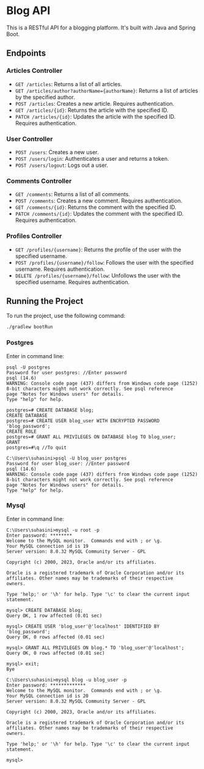 # Blog API

This is a RESTful API for a blogging platform. It's built with Java and Spring Boot.

## Endpoints

### Articles Controller

- `GET /articles`: Returns a list of all articles.
- `GET /articles/author?authorName={authorName}`: Returns a list of articles by the specified author.
- `POST /articles`: Creates a new article. Requires authentication.
- `GET /articles/{id}`: Returns the article with the specified ID.
- `PATCH /articles/{id}`: Updates the article with the specified ID. Requires authentication.

### User Controller

- `POST /users`: Creates a new user.
- `POST /users/login`: Authenticates a user and returns a token.
- `POST /users/logout`: Logs out a user.

### Comments Controller

- `GET /comments`: Returns a list of all comments.
- `POST /comments`: Creates a new comment. Requires authentication.
- `GET /comments/{id}`: Returns the comment with the specified ID.
- `PATCH /comments/{id}`: Updates the comment with the specified ID. Requires authentication.

### Profiles Controller

- `GET /profiles/{username}`: Returns the profile of the user with the specified username.
- `POST /profiles/{username}/follow`: Follows the user with the specified username. Requires authentication.
- `DELETE /profiles/{username}/follow`: Unfollows the user with the specified username. Requires authentication.

## Running the Project

To run the project, use the following command:

```bash
./gradlew bootRun
```
### Postgres

Enter in command line: 
```
psql -U postgres
Password for user postgres: //Enter password
psql (14.6)
WARNING: Console code page (437) differs from Windows code page (1252)
8-bit characters might not work correctly. See psql reference
page "Notes for Windows users" for details.
Type "help" for help.

postgres=# CREATE DATABASE blog;
CREATE DATABASE
postgres=# CREATE USER blog_user WITH ENCRYPTED PASSWORD 'blog_password';
CREATE ROLE
postgres=# GRANT ALL PRIVILEGES ON DATABASE blog TO blog_user;
GRANT
postgres=#\q //To quit

C:\Users\suhasini>psql -U blog_user postgres
Password for user blog_user: //Enter password
psql (14.6)
WARNING: Console code page (437) differs from Windows code page (1252)
8-bit characters might not work correctly. See psql reference
page "Notes for Windows users" for details.
Type "help" for help.
```

### Mysql

Enter in command line:
```
C:\Users\suhasini>mysql -u root -p
Enter password: ******** 
Welcome to the MySQL monitor.  Commands end with ; or \g.
Your MySQL connection id is 19
Server version: 8.0.32 MySQL Community Server - GPL

Copyright (c) 2000, 2023, Oracle and/or its affiliates.

Oracle is a registered trademark of Oracle Corporation and/or its
affiliates. Other names may be trademarks of their respective
owners.

Type 'help;' or '\h' for help. Type '\c' to clear the current input statement.

mysql> CREATE DATABASE blog;
Query OK, 1 row affected (0.01 sec)

mysql> CREATE USER 'blog_user'@'localhost' IDENTIFIED BY 'blog_password';
Query OK, 0 rows affected (0.01 sec)

mysql> GRANT ALL PRIVILEGES ON blog.* TO 'blog_user'@'localhost';
Query OK, 0 rows affected (0.01 sec)

mysql> exit;
Bye

C:\Users\suhasini>mysql blog -u blog_user -p
Enter password: *************
Welcome to the MySQL monitor.  Commands end with ; or \g.
Your MySQL connection id is 20
Server version: 8.0.32 MySQL Community Server - GPL

Copyright (c) 2000, 2023, Oracle and/or its affiliates.

Oracle is a registered trademark of Oracle Corporation and/or its
affiliates. Other names may be trademarks of their respective
owners.

Type 'help;' or '\h' for help. Type '\c' to clear the current input statement.

mysql>
```